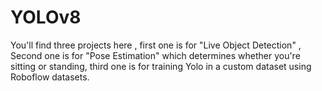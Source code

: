 # YOLOv8
You'll find three projects here ,
first one is for "Live Object Detection" ,
Second one is for "Pose Estimation" which determines whether you're sitting or standing, 
third one is for training Yolo in a custom dataset using Roboflow datasets.

